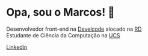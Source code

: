 # Opa, sou o Marcos! 🤘

Desenvolvedor front-end na [Develcode](https://www.develcode.com.br/) alocado na [RD](https://rd.com.br/) <br />
Estudante de Ciência da Computação na [UCS](https://www.ucs.br/site) <br />

[Linkedin](https://www.linkedin.com/in/marcos-kloss/)
